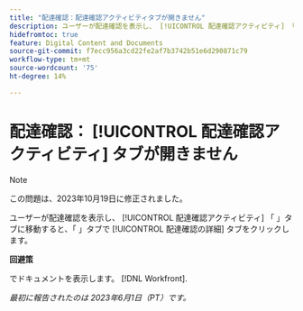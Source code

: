 ```yaml
---
title: "配達確認：配達確認アクティビティタブが開きません"
description: ユーザーが配達確認を表示し、 [!UICONTROL 配達確認アクティビティ] 「 」タブに移動すると、「 」タブで [!UICONTROL 配達確認の詳細] タブ」
hidefromtoc: true
feature: Digital Content and Documents
source-git-commit: f7ecc956a3cd22fe2af7b3742b51e6d290871c79
workflow-type: tm+mt
source-wordcount: '75'
ht-degree: 14%

---
```



# 配達確認： [!UICONTROL 配達確認アクティビティ] タブが開きません

>[!NOTE]
>
>この問題は、2023年10月19日に修正されました。

ユーザーが配達確認を表示し、 [!UICONTROL 配達確認アクティビティ] 「 」タブに移動すると、「 」タブで [!UICONTROL 配達確認の詳細] タブをクリックします。

**回避策**

でドキュメントを表示します。 [!DNL Workfront].

_最初に報告されたのは 2023年6月1日（PT）です。_
